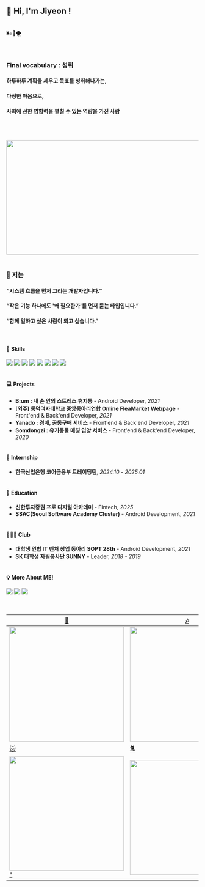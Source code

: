 ## 👋 Hi, I'm Jiyeon !

<br>
🌬🍃🌪
<br><br><br>

### Final vocabulary : 성취
#### 하루하루 계획을 세우고 목표를 성취해나가는,
#### 다정한 마음으로,
#### 사회에 선한 영향력을 펼칠 수 있는 역량을 가진 사람
<br><br>

<a href="https://github.com/devxb/gitanimals">
<img
  src="https://render.gitanimals.org/farms/todayiswindy"
  width="600"
  height="300"
/>
</a>
<br><br>

### 🤸 저는
#### “시스템 흐름을 먼저 그리는 개발자입니다.”
#### “작은 기능 하나에도 '왜 필요한가'를 먼저 묻는 타입입니다.”
#### “함께 일하고 싶은 사람이 되고 싶습니다.”
<br>


#### 🔨 Skills
<div>
  <img src="https://img.shields.io/badge/java-007396?style=for-the-badge&logo=java&logoColor=white" />
  <img src="https://img.shields.io/badge/SPRING-6DB33F?style=for-the-badge&logo=SPRING&logoColor=white"/>
  <img src="https://img.shields.io/badge/JAVASCRIPT-F7DF1E?style=for-the-badge&logo=JAVASCRIPT&logoColor=white"/>
  <img src="https://img.shields.io/badge/mysql-4479A1?style=for-the-badge&logo=mysql&logoColor=white" />
  <img src="https://img.shields.io/badge/C-A8B9CC?style=for-the-badge&logo=C&logoColor=white"/>
  <img src="https://img.shields.io/badge/ANDROID-3DDC84?style=for-the-badge&logo=ANDROID&logoColor=white"/>
  <img src="https://img.shields.io/badge/KOTLIN-7F52FF?style=for-the-badge&logo=KOTLIN&logoColor=white"/>
  <img src="https://img.shields.io/badge/figma-F24E1E.svg?style=for-the-badge&logo=figma&logoColor=white" />
</div><br>


#### 💻 Projects
- <b>B:um : 내 손 안의 스트레스 휴지통</b> - Android Developer, <em>2021</em><br>
- <b>[외주] 동덕여자대학교 중앙동아리연합 Online FleaMarket Webpage</b> - Front'end & Back'end Developer, <em>2021</em><br>
- <b>Yanado : 경매, 공동구매 서비스</b> - Front'end & Back'end Developer, <em>2021</em><br>
- <b>Somdongzi : 유기동물 매칭 입양 서비스</b> - Front'end & Back'end Developer, <em>2020</em><br><br>


#### 💼 Internship
- <b>한국산업은행 코어금융부 트레이딩팀</b>, <em>2024.10 - 2025.01</em><br><br>


#### 📖 Education
- <b>신한투자증권 프로 디지털 아카데미</b> - Fintech, <em>2025</em><br>
- <b>SSAC(Seoul Software Academy Cluster)</b> - Android Development, <em>2021</em><br><br>


#### 🏄🏻‍♀️ Club
- <b>대학생 연합 IT 벤처 창업 동아리 SOPT 28th</b> - Android Development, <em>2021</em><br>
- <b>SK 대학생 자원봉사단 SUNNY</b> - Leader, <em>2018 - 2019</em><br><br>


#### 💡 More About ME!
<div>
  <a href="https://www.instagram.com/jiyeooonee/"><img src="https://img.shields.io/badge/INSTAGRAM-E4405F?style=for-the-badge&logo=INSTAGRAM&logoColor=white"/></a>
  <a href="https://velog.io/@morgankim"><img src="https://img.shields.io/badge/VELOG-20C997?style=for-the-badge&logo=VELOG&logoColor=white"/></a>
  <a href="https://m5rgank2m.tistory.com/"><img src="https://img.shields.io/badge/TISTORY-000000?style=for-the-badge&logo=TISTORY&logoColor=white"/>
</div>
<br><br>



| 🎸 | 🎶 | 🌈 |
|----|----|----|
| <img src="https://github.com/user-attachments/assets/ba28ef15-0ada-4ea6-9854-09354b14900f" width="300"> | <img src="https://github.com/user-attachments/assets/aae18906-dbcd-44f4-a82f-086215d4ab87" width="300"> | <img src="https://github.com/user-attachments/assets/c690d6f6-9e74-4ebe-ae49-5728ae571ef8" width="300"> |
| 🐱 | 🐈 | 🫶🏻 | 
| <img src="https://github.com/user-attachments/assets/32de0301-8675-4046-8da5-35689ba901df" width="300">" | <img src="https://github.com/user-attachments/assets/de72b9be-230e-414f-8caa-8ad4ec31ccca" width="300"> | <h1 align = "center">F? T?</h1> |



<!--
[![Anurag's GitHub stats](https://github-readme-stats.vercel.app/api?username=todayiswindy)](https://github.com/todayiswindy/github-readme-stats)
-->
